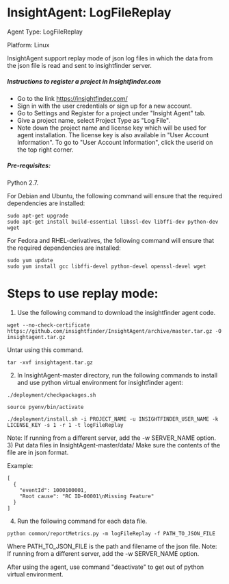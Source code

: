 # InsightAgent: LogFileReplay
Agent Type: LogFileReplay

Platform: Linux

InsightAgent support replay mode of json log files in which the data from the json file is read and sent to insightfinder server.

##### Instructions to register a project in Insightfinder.com
- Go to the link https://insightfinder.com/
- Sign in with the user credentials or sign up for a new account.
- Go to Settings and Register for a project under "Insight Agent" tab.
- Give a project name, select Project Type as "Log File".
- Note down the project name and license key which will be used for agent installation. The license key is also available in "User Account Information". To go to "User Account Information", click the userid on the top right corner.

##### Pre-requisites:
Python 2.7.

For Debian and Ubuntu, the following command will ensure that the required dependencies are installed:
```
sudo apt-get upgrade
sudo apt-get install build-essential libssl-dev libffi-dev python-dev wget
```
For Fedora and RHEL-derivatives, the following command will ensure that the required dependencies are installed:
```
sudo yum update
sudo yum install gcc libffi-devel python-devel openssl-devel wget
```

# Steps to use replay mode:
1) Use the following command to download the insightfinder agent code.
```
wget --no-check-certificate https://github.com/insightfinder/InsightAgent/archive/master.tar.gz -O insightagent.tar.gz
```
Untar using this command.
```
tar -xvf insightagent.tar.gz
```

2) In InsightAgent-master directory, run the following commands to install and use python virtual environment for insightfinder agent:
```
./deployment/checkpackages.sh
```
```
source pyenv/bin/activate
```
```
./deployment/install.sh -i PROJECT_NAME -u INSIGHTFINDER_USER_NAME -k LICENSE_KEY -s 1 -r 1 -t logFileReplay
```
Note: If running from a different server, add the -w SERVER_NAME option.
3) Put data files in InsightAgent-master/data/
Make sure the contents of the file are in json format.

Example:
```
[
  {
    "eventId": 1000100001,
    "Root cause": "RC ID-00001\nMissing Feature"
  }
]
```
4) Run the following command for each data file.
```
python common/reportMetrics.py -m logFileReplay -f PATH_TO_JSON_FILE
```
Where PATH_TO_JSON_FILE is the path and filename of the json file.
Note: If running from a different server, add the -w SERVER_NAME option.

After using the agent, use command "deactivate" to get out of python virtual environment.

